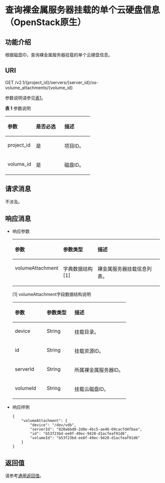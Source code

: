 # 查询裸金属服务器挂载的单个云硬盘信息（OpenStack原生）<a name="ZH-CN_TOPIC_0053158665"></a>

## 功能介绍<a name="section21764736"></a>

根据磁盘ID，查询裸金属服务器挂载的单个云硬盘信息。

## URI<a name="section61664903"></a>

GET /v2.1/\{project\_id\}/servers/\{server\_id\}/os-volume\_attachments/\{volume\_id\}

参数说明请参见[表1](#table17269134917502)。

**表 1**  参数说明

<a name="table17269134917502"></a>
<table><thead align="left"><tr id="row127284919508"><th class="cellrowborder" valign="top" width="33.33333333333333%" id="mcps1.2.4.1.1"><p id="p52189740"><a name="p52189740"></a><a name="p52189740"></a>参数</p>
</th>
<th class="cellrowborder" valign="top" width="33.33333333333333%" id="mcps1.2.4.1.2"><p id="p66619401"><a name="p66619401"></a><a name="p66619401"></a>是否必选</p>
</th>
<th class="cellrowborder" valign="top" width="33.33333333333333%" id="mcps1.2.4.1.3"><p id="p27462382"><a name="p27462382"></a><a name="p27462382"></a>描述</p>
</th>
</tr>
</thead>
<tbody><tr id="row5272549205014"><td class="cellrowborder" valign="top" width="33.33333333333333%" headers="mcps1.2.4.1.1 "><p id="p3763337517142"><a name="p3763337517142"></a><a name="p3763337517142"></a>project_id</p>
</td>
<td class="cellrowborder" valign="top" width="33.33333333333333%" headers="mcps1.2.4.1.2 "><p id="p2840453517142"><a name="p2840453517142"></a><a name="p2840453517142"></a>是</p>
</td>
<td class="cellrowborder" valign="top" width="33.33333333333333%" headers="mcps1.2.4.1.3 "><p id="p1906601217142"><a name="p1906601217142"></a><a name="p1906601217142"></a>项目ID。</p>
</td>
</tr>
<tr id="row92726495508"><td class="cellrowborder" valign="top" width="33.33333333333333%" headers="mcps1.2.4.1.1 "><p id="p2068039117144"><a name="p2068039117144"></a><a name="p2068039117144"></a>volume_id</p>
</td>
<td class="cellrowborder" valign="top" width="33.33333333333333%" headers="mcps1.2.4.1.2 "><p id="p6449900717144"><a name="p6449900717144"></a><a name="p6449900717144"></a>是</p>
</td>
<td class="cellrowborder" valign="top" width="33.33333333333333%" headers="mcps1.2.4.1.3 "><p id="p5703706317144"><a name="p5703706317144"></a><a name="p5703706317144"></a>磁盘ID。</p>
</td>
</tr>
</tbody>
</table>

## 请求消息<a name="section18113219"></a>

不涉及。

## 响应消息<a name="section28801245"></a>

-   响应参数

    <a name="table769899"></a>
    <table><thead align="left"><tr id="row6968742"><th class="cellrowborder" valign="top" width="28.4%" id="mcps1.1.4.1.1"><p id="p19987085"><a name="p19987085"></a><a name="p19987085"></a>参数</p>
    </th>
    <th class="cellrowborder" valign="top" width="24.69%" id="mcps1.1.4.1.2"><p id="p4546697"><a name="p4546697"></a><a name="p4546697"></a>参数类型</p>
    </th>
    <th class="cellrowborder" valign="top" width="46.910000000000004%" id="mcps1.1.4.1.3"><p id="p32738149"><a name="p32738149"></a><a name="p32738149"></a>描述</p>
    </th>
    </tr>
    </thead>
    <tbody><tr id="row13299239"><td class="cellrowborder" valign="top" width="28.4%" headers="mcps1.1.4.1.1 "><p id="p3496541"><a name="p3496541"></a><a name="p3496541"></a>volumeAttachment</p>
    </td>
    <td class="cellrowborder" valign="top" width="24.69%" headers="mcps1.1.4.1.2 "><p id="p56686067"><a name="p56686067"></a><a name="p56686067"></a>字典数据结构[1]</p>
    </td>
    <td class="cellrowborder" valign="top" width="46.910000000000004%" headers="mcps1.1.4.1.3 "><p id="p52192065"><a name="p52192065"></a><a name="p52192065"></a>裸金属服务器挂载信息列表。</p>
    </td>
    </tr>
    </tbody>
    </table>

    \[1\] volumeAttachment字段数据结构说明

    <a name="table42716605"></a>
    <table><thead align="left"><tr id="row6429"><th class="cellrowborder" valign="top" width="28.050000000000004%" id="mcps1.1.4.1.1"><p id="p144716112213"><a name="p144716112213"></a><a name="p144716112213"></a>参数</p>
    </th>
    <th class="cellrowborder" valign="top" width="24.39%" id="mcps1.1.4.1.2"><p id="p184476111218"><a name="p184476111218"></a><a name="p184476111218"></a>参数类型</p>
    </th>
    <th class="cellrowborder" valign="top" width="47.56%" id="mcps1.1.4.1.3"><p id="p0448211142115"><a name="p0448211142115"></a><a name="p0448211142115"></a>描述</p>
    </th>
    </tr>
    </thead>
    <tbody><tr id="row54793251"><td class="cellrowborder" valign="top" width="28.050000000000004%" headers="mcps1.1.4.1.1 "><p id="p9068361"><a name="p9068361"></a><a name="p9068361"></a>device</p>
    </td>
    <td class="cellrowborder" valign="top" width="24.39%" headers="mcps1.1.4.1.2 "><p id="p39066822"><a name="p39066822"></a><a name="p39066822"></a>String</p>
    </td>
    <td class="cellrowborder" valign="top" width="47.56%" headers="mcps1.1.4.1.3 "><p id="p25555552"><a name="p25555552"></a><a name="p25555552"></a>挂载目录。</p>
    </td>
    </tr>
    <tr id="row28673382"><td class="cellrowborder" valign="top" width="28.050000000000004%" headers="mcps1.1.4.1.1 "><p id="p40842582"><a name="p40842582"></a><a name="p40842582"></a>id</p>
    </td>
    <td class="cellrowborder" valign="top" width="24.39%" headers="mcps1.1.4.1.2 "><p id="p2490560"><a name="p2490560"></a><a name="p2490560"></a>String</p>
    </td>
    <td class="cellrowborder" valign="top" width="47.56%" headers="mcps1.1.4.1.3 "><p id="p3679585"><a name="p3679585"></a><a name="p3679585"></a>挂载资源ID。</p>
    </td>
    </tr>
    <tr id="row33116269"><td class="cellrowborder" valign="top" width="28.050000000000004%" headers="mcps1.1.4.1.1 "><p id="p65172112"><a name="p65172112"></a><a name="p65172112"></a>serverId</p>
    </td>
    <td class="cellrowborder" valign="top" width="24.39%" headers="mcps1.1.4.1.2 "><p id="p43655223"><a name="p43655223"></a><a name="p43655223"></a>String</p>
    </td>
    <td class="cellrowborder" valign="top" width="47.56%" headers="mcps1.1.4.1.3 "><p id="p15056362"><a name="p15056362"></a><a name="p15056362"></a>所属裸金属服务器ID。</p>
    </td>
    </tr>
    <tr id="row1289536"><td class="cellrowborder" valign="top" width="28.050000000000004%" headers="mcps1.1.4.1.1 "><p id="p37343614"><a name="p37343614"></a><a name="p37343614"></a>volumeId</p>
    </td>
    <td class="cellrowborder" valign="top" width="24.39%" headers="mcps1.1.4.1.2 "><p id="p64098994"><a name="p64098994"></a><a name="p64098994"></a>String</p>
    </td>
    <td class="cellrowborder" valign="top" width="47.56%" headers="mcps1.1.4.1.3 "><p id="p20397636"><a name="p20397636"></a><a name="p20397636"></a>挂载云磁盘ID。</p>
    </td>
    </tr>
    </tbody>
    </table>


-   响应样例

    ```
    {
        "volumeAttachment": {
            "device": "/dev/vdb",
            "serverId": "820abbd0-2d8e-4bc5-ae46-69cacfd4fbaa",
            "id": "b53f23bd-ee8f-49ec-9420-d1acfeaf91d6",
            "volumeId": "b53f23bd-ee8f-49ec-9420-d1acfeaf91d6"
        }
    }
    ```


## 返回值<a name="section57884614"></a>

请参考[通用返回值](通用返回值.md)。

